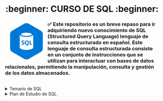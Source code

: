 <div align="center">
  <h1> :beginner: CURSO DE SQL :beginner: </h1>
</div>

<img src="https://github.com/judali05/SQL/blob/main/SQL.png" width="135" height="135" style="margin: 2px;"  align="left">

### :white_check_mark: Este repositorio es un breve repaso para ir adquiriendo nuevo conocimiento de SQL (Structured Query Language) lenguaje de consulta estructurado en español. Este lenguaje de consulta estructurada consiste en un conjunto de instrucciones que se utilizan para interactuar con bases de datos relacionales, permitiendo la manipulación, consulta y gestión de los datos almacenados.

<br>
<details>
  <summary>
    Temario de SQL
  </summary>


## Nivel Básico (80% del resultado)

### Conceptos Fundamentales de SQL:
- Introducción a SQL y su importancia en la gestión de bases de datos relacionales.
- Estructura básica de una consulta SQL (SELECT, FROM, WHERE, etc.).

### Consulta de Datos:
- Uso de la sentencia SELECT para recuperar datos de una tabla.
- Cláusulas WHERE, ORDER BY, y LIMIT para filtrar y ordenar resultados.

### Manipulación de Datos:
- Inserción, actualización y eliminación de datos en una tabla.
- Sentencias INSERT, UPDATE y DELETE.

### Joins:
- Comprender los diferentes tipos de JOIN (INNER JOIN, LEFT JOIN, RIGHT JOIN, etc.).
- Práctica combinando datos de múltiples tablas.

## Nivel Intermedio (20% restante para refinar y profundizar)

### Subconsultas:
- Utilizar subconsultas para realizar consultas más complejas y eficientes.
- Práctica de escritura de subconsultas en diferentes contextos.

### Índices y Optimización:
- Concepto de índices y su importancia en el rendimiento de consultas.
- Diseño y utilización de índices para mejorar el rendimiento.

### Transacciones y Control de la Concurrencia:
- Importancia de las transacciones en la integridad de los datos.
- Control de la concurrencia en entornos multiusuario utilizando bloqueos y transacciones.

### Funciones y Procedimientos Almacenados:
- Creación y utilización de funciones y procedimientos almacenados para modularizar y reutilizar código SQL.
- Ejecución de funciones y procedimientos almacenados.

</details>

<details>
  <summary>
    Plan de Estudio de SQL
  </summary>

## Semana 1-2: Nivel Básico

### Día 1-10:
- **2 horas diarias:** Conceptos Fundamentales de SQL y Consulta de Datos.

## Semana 3: Nivel Básico (Continuación) y Revisión

### Día 11-15:
- **2 horas diarias:** Manipulación de Datos y Joins.
### Día 16-17:
- **4 horas para revisión:** Repasar los conceptos básicos y resolver ejercicios de práctica.

## Semana 4: Nivel Intermedio

### Día 18-25:
- **2 horas diarias:** Subconsultas, Índices y Optimización.

## Semana 5: Nivel Intermedio (Continuación), Pruebas y Revisión Final

### Día 26-30:
- **2 horas diarias:** Transacciones y Control de la Concurrencia, Funciones y Procedimientos Almacenados.
### Día 31-32:
- **4 horas para pruebas y revisión final:** Realizar pruebas de conocimiento sobre los temas cubiertos y repasar cualquier área que necesite más atención.

</details>
